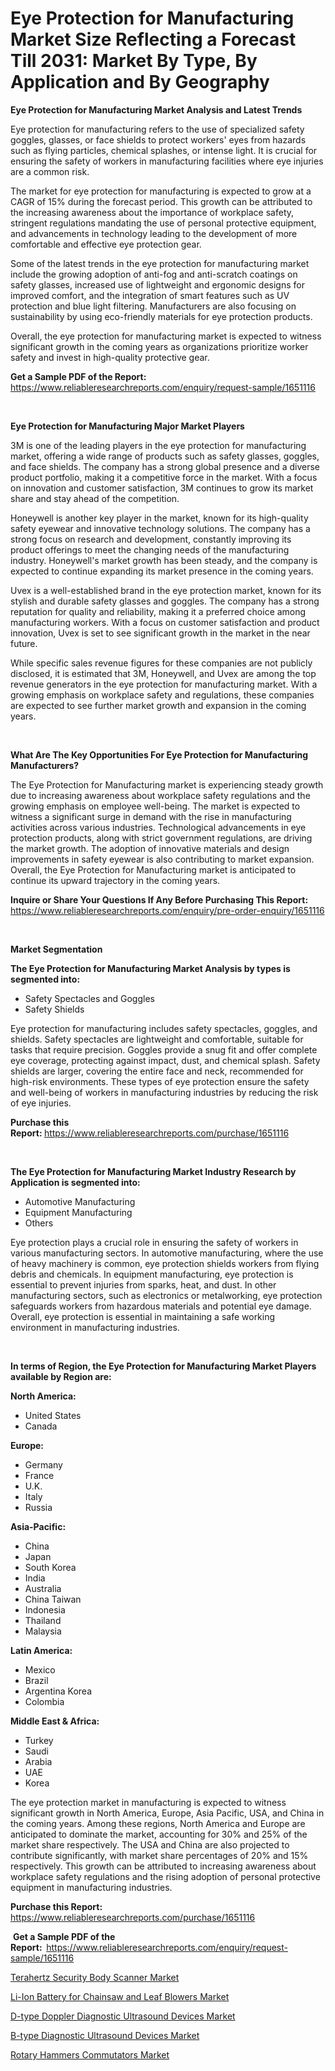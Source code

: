 <p><h1>Eye Protection for Manufacturing Market Size Reflecting a Forecast Till 2031: Market By Type, By Application and By Geography</h1></p><p><strong>Eye Protection for Manufacturing Market Analysis and Latest Trends</strong></p>
<p><p>Eye protection for manufacturing refers to the use of specialized safety goggles, glasses, or face shields to protect workers' eyes from hazards such as flying particles, chemical splashes, or intense light. It is crucial for ensuring the safety of workers in manufacturing facilities where eye injuries are a common risk.</p><p>The market for eye protection for manufacturing is expected to grow at a CAGR of 15% during the forecast period. This growth can be attributed to the increasing awareness about the importance of workplace safety, stringent regulations mandating the use of personal protective equipment, and advancements in technology leading to the development of more comfortable and effective eye protection gear.</p><p>Some of the latest trends in the eye protection for manufacturing market include the growing adoption of anti-fog and anti-scratch coatings on safety glasses, increased use of lightweight and ergonomic designs for improved comfort, and the integration of smart features such as UV protection and blue light filtering. Manufacturers are also focusing on sustainability by using eco-friendly materials for eye protection products.</p><p>Overall, the eye protection for manufacturing market is expected to witness significant growth in the coming years as organizations prioritize worker safety and invest in high-quality protective gear.</p></p>
<p><strong>Get a Sample PDF of the Report:&nbsp;</strong> <a href="https://www.reliableresearchreports.com/enquiry/request-sample/1651116">https://www.reliableresearchreports.com/enquiry/request-sample/1651116</a></p>
<p>&nbsp;</p>
<p><strong>Eye Protection for Manufacturing Major Market Players</strong></p>
<p><p>3M is one of the leading players in the eye protection for manufacturing market, offering a wide range of products such as safety glasses, goggles, and face shields. The company has a strong global presence and a diverse product portfolio, making it a competitive force in the market. With a focus on innovation and customer satisfaction, 3M continues to grow its market share and stay ahead of the competition.</p><p>Honeywell is another key player in the market, known for its high-quality safety eyewear and innovative technology solutions. The company has a strong focus on research and development, constantly improving its product offerings to meet the changing needs of the manufacturing industry. Honeywell's market growth has been steady, and the company is expected to continue expanding its market presence in the coming years.</p><p>Uvex is a well-established brand in the eye protection market, known for its stylish and durable safety glasses and goggles. The company has a strong reputation for quality and reliability, making it a preferred choice among manufacturing workers. With a focus on customer satisfaction and product innovation, Uvex is set to see significant growth in the market in the near future.</p><p>While specific sales revenue figures for these companies are not publicly disclosed, it is estimated that 3M, Honeywell, and Uvex are among the top revenue generators in the eye protection for manufacturing market. With a growing emphasis on workplace safety and regulations, these companies are expected to see further market growth and expansion in the coming years.</p></p>
<p>&nbsp;</p>
<p><strong>What Are The Key Opportunities For Eye Protection for Manufacturing Manufacturers?</strong></p>
<p><p>The Eye Protection for Manufacturing market is experiencing steady growth due to increasing awareness about workplace safety regulations and the growing emphasis on employee well-being. The market is expected to witness a significant surge in demand with the rise in manufacturing activities across various industries. Technological advancements in eye protection products, along with strict government regulations, are driving the market growth. The adoption of innovative materials and design improvements in safety eyewear is also contributing to market expansion. Overall, the Eye Protection for Manufacturing market is anticipated to continue its upward trajectory in the coming years.</p></p>
<p><strong>Inquire or Share Your Questions If Any Before Purchasing This Report:</strong> <a href="https://www.reliableresearchreports.com/enquiry/pre-order-enquiry/1651116">https://www.reliableresearchreports.com/enquiry/pre-order-enquiry/1651116</a></p>
<p>&nbsp;</p>
<p><strong>Market Segmentation</strong></p>
<p><strong>The Eye Protection for Manufacturing Market Analysis by types is segmented into:</strong></p>
<p><ul><li>Safety Spectacles and Goggles</li><li>Safety Shields</li></ul></p>
<p><p>Eye protection for manufacturing includes safety spectacles, goggles, and shields. Safety spectacles are lightweight and comfortable, suitable for tasks that require precision. Goggles provide a snug fit and offer complete eye coverage, protecting against impact, dust, and chemical splash. Safety shields are larger, covering the entire face and neck, recommended for high-risk environments. These types of eye protection ensure the safety and well-being of workers in manufacturing industries by reducing the risk of eye injuries.</p></p>
<p><strong>Purchase this Report:&nbsp;</strong><a href="https://www.reliableresearchreports.com/purchase/1651116">https://www.reliableresearchreports.com/purchase/1651116</a></p>
<p>&nbsp;</p>
<p><strong>The Eye Protection for Manufacturing Market Industry Research by Application is segmented into:</strong></p>
<p><ul><li>Automotive Manufacturing</li><li>Equipment Manufacturing</li><li>Others</li></ul></p>
<p><p>Eye protection plays a crucial role in ensuring the safety of workers in various manufacturing sectors. In automotive manufacturing, where the use of heavy machinery is common, eye protection shields workers from flying debris and chemicals. In equipment manufacturing, eye protection is essential to prevent injuries from sparks, heat, and dust. In other manufacturing sectors, such as electronics or metalworking, eye protection safeguards workers from hazardous materials and potential eye damage. Overall, eye protection is essential in maintaining a safe working environment in manufacturing industries.</p></p>
<p>&nbsp;</p>
<p><strong>In terms of Region, the Eye Protection for Manufacturing Market Players available by Region are:</strong></p>
<p>
    <p> <strong> North America: </strong>
        <ul>
            <li>United States</li>
            <li>Canada</li>
        </ul>
        </p> 
    <p> <strong> Europe: </strong>
        <ul>
            <li>Germany</li>
            <li>France</li>
            <li>U.K.</li>
            <li>Italy</li>
            <li>Russia</li>
        </ul>
        </p> 
    <p> <strong> Asia-Pacific: </strong>
        <ul>
            <li>China</li>
            <li>Japan</li>
            <li>South Korea</li>
            <li>India</li>
            <li>Australia</li>
            <li>China Taiwan</li>
            <li>Indonesia</li>
            <li>Thailand</li>
            <li>Malaysia</li>
        </ul>
        </p> 
    <p> <strong> Latin America: </strong>
        <ul>
            <li>Mexico</li>
            <li>Brazil</li>
            <li>Argentina Korea</li>
            <li>Colombia</li>
        </ul>
        </p> 
    <p> <strong> Middle East & Africa: </strong>
        <ul>
            <li>Turkey</li>
            <li>Saudi</li>
            <li>Arabia</li>
            <li>UAE</li>
            <li>Korea</li>
        </ul>
    </p>
    </p>
<p><p>The eye protection market in manufacturing is expected to witness significant growth in North America, Europe, Asia Pacific, USA, and China in the coming years. Among these regions, North America and Europe are anticipated to dominate the market, accounting for 30% and 25% of the market share respectively. The USA and China are also projected to contribute significantly, with market share percentages of 20% and 15% respectively. This growth can be attributed to increasing awareness about workplace safety regulations and the rising adoption of personal protective equipment in manufacturing industries.</p></p>
<p><strong>Purchase this Report: </strong><a href="https://www.reliableresearchreports.com/purchase/1651116">https://www.reliableresearchreports.com/purchase/1651116</a></p>
<p>&nbsp;<strong>Get a Sample PDF of the Report:&nbsp;&nbsp;</strong><a href="https://www.reliableresearchreports.com/enquiry/request-sample/1651116">https://www.reliableresearchreports.com/enquiry/request-sample/1651116</a></p>
<p><strong></strong></p>
<p><p><a href="https://issuu.com/reportprime-2/docs/terahertz-security-body-scanner-market-size-2030.p">Terahertz Security Body Scanner Market</a></p><p><a href="https://github.com/yoshih12/Market-Research-Report-List-1/blob/main/li-ion-battery-for-chainsaw-and-leaf-blowers-market.md">Li-Ion Battery for Chainsaw and Leaf Blowers Market</a></p><p><a href="https://medium.com/p/7b9dbf491bfd/edit">D-type Doppler Diagnostic Ultrasound Devices Market</a></p><p><a href="https://medium.com/p/3433e3e96d52/edit">B-type Diagnostic Ultrasound Devices Market</a></p><p><a href="https://github.com/castoriffic/Market-Research-Report-List-3/blob/main/rotary-hammers-commutators-market.md">Rotary Hammers Commutators Market</a></p></p>